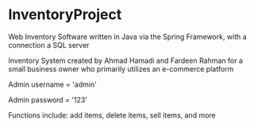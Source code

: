 # InventoryProject

Web Inventory Software written in Java via the Spring Framework, with a connection a SQL server

Inventory System created by Ahmad Hamadi and Fardeen Rahman for a small business owner who primarily utilizes an e-commerce platform

Admin username = 'admin'

Admin password = '123'

Functions include: add items, delete items, sell items, and more 
